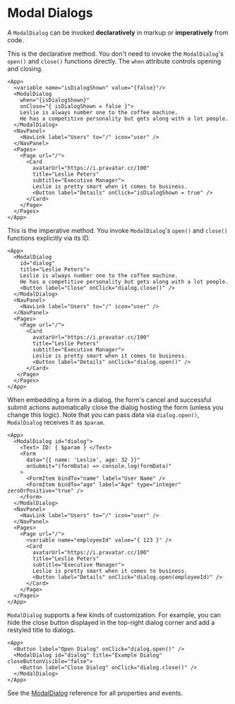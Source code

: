 # Modal Dialogs

A `ModalDialog` can be invoked **declaratively** in markup or **imperatively** from code.

This is the declarative method. You don't need to invoke the `ModalDialog`'s `open()` and `close()` functions directly. The `when` attribute controls opening and closing.

```xmlui-pg display {2, 3, 19}
<App>
  <variable name="isDialogShown" value="{false}"/>
  <ModalDialog
    when="{isDialogShown}"
    onClose="{ isDialogShown = false }">
    Leslie is always number one to the coffee machine.
    He has a competitive personality but gets along with a lot people.
  </ModalDialog>
  <NavPanel>
    <NavLink label="Users" to="/" icon="user" />
  </NavPanel>
  <Pages>
    <Page url="/">
      <Card
        avatarUrl="https://i.pravatar.cc/100"
        title="Leslie Peters"
        subtitle="Executive Manager">
        Leslie is pretty smart when it comes to business.
        <Button label="Details" onClick="isDialogShown = true" />
      </Card>
    </Page>
  </Pages>
</App>
```

This is the imperative method. You invoke `ModalDialog`'s `open()` and `close()` functions explicitly via its ID.

```xmlui-pg display {3, 7, 19}
<App>
  <ModalDialog
    id="dialog"
    title="Leslie Peters">
    Leslie is always number one to the coffee machine.
    He has a competitive personality but gets along with a lot people.
    <Button label="Close" onClick="dialog.close()" />
  </ModalDialog>
  <NavPanel>
    <NavLink label="Users" to="/" icon="user" />
  </NavPanel>
  <Pages>
    <Page url="/">
      <Card
        avatarUrl="https://i.pravatar.cc/100"
        title="Leslie Peters"
        subtitle="Executive Manager">
        Leslie is pretty smart when it comes to business.
        <Button label="Details" onClick="dialog.open()" />
      </Card>
   </Page>
  </Pages>
</App>
```

When embedding a form in a dialog, the form's cancel and successful submit actions automatically close the dialog hosting the form (unless you change this logic). Note that you can pass data via `dialog.open()`, `ModalDialog` receives it as `$param`.


```xmlui-pg display {3, 23} height="400px"
<App>
  <ModalDialog id="dialog">
    <Text> ID: { $param } </Text>
    <Form
      data="{{ name: 'Leslie', age: 32 }}"
      onSubmit="(formData) => console.log(formData)"
    >
      <FormItem bindTo="name" label="User Name" />
      <FormItem bindTo="age" label="Age" type="integer" zeroOrPositive="true" />
    </Form>
  </ModalDialog>
  <NavPanel>
    <NavLink label="Users" to="/" icon="user" />
  </NavPanel>
  <Pages>
    <Page url="/">
      <variable name="employeeId" value="{ 123 }" />
      <Card
        avatarUrl="https://i.pravatar.cc/100"
        title="Leslie Peters"
        subtitle="Executive Manager">
        Leslie is pretty smart when it comes to business.
        <Button label="Details" onClick="dialog.open(employeeId)" />
      </Card>
    </Page>
  </Pages>
</App>
```


`ModalDialog` supports a few kinds of customization. For example, you can hide the close button displayed in the top-right dialog corner and add a restyled title to dialogs.

```xmlui-pg display height="220px"
<App>
  <Button label="Open Dialog" onClick="dialog.open()" />
  <ModalDialog id="dialog" title="Example Dialog" closeButtonVisible="false">
    <Button label="Close Dialog" onClick="dialog.close()" />
  </ModalDialog>
</App>
```


See the [ModalDialog](/components/ModalDialog) reference for all properties and events.
